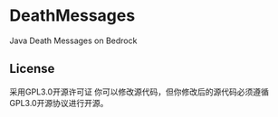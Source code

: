 # DeathMessages
Java Death Messages on Bedrock

## License
采用GPL3.0开源许可证
你可以修改源代码，但你修改后的源代码必须遵循GPL3.0开源协议进行开源。
